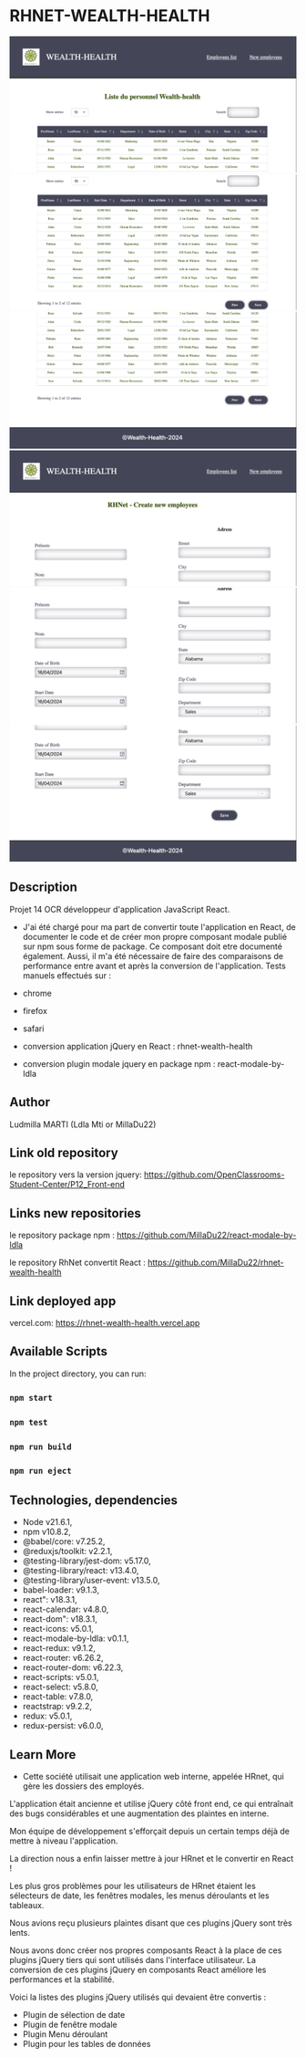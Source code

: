 # RHNET-WEALTH-HEALTH

![Description de l'image](/src/Assets/images/Home1.png)
![Description de l'image](/src/Assets/images/Home2.png)
![Description de l'image](/src/Assets/images/Home3.png)
![Description de l'image](/src/Assets//images//Form1.png)
![Description de l'image](/src/Assets//images//Form2.png)
![Description de l'image](/src/Assets//images//Form3.png)

## Description

Projet 14 OCR développeur d'application JavaScript React.

- J'ai été chargé pour ma part de convertir toute l'application en React, de documenter le code et de créer mon propre composant modale publié sur npm sous forme de package. Ce composant doit etre documenté également.
Aussi, il m'a été nécessaire de faire des comparaisons de performance entre avant et après la conversion de l'application. Tests manuels effectués sur :

- chrome
- firefox
- safari

- conversion application jQuery en React : rhnet-wealth-health  
- conversion plugin modale jquery en package npm : react-modale-by-ldla 

## Author

Ludmilla MARTI (Ldla Mti or MillaDu22)

## Link old repository

le repository vers la version jquery: https://github.com/OpenClassrooms-Student-Center/P12_Front-end

## Links new repositories

le repository package npm : https://github.com/MillaDu22/react-modale-by-ldla

le repository  RhNet convertit React : https://github.com/MillaDu22/rhnet-wealth-health

## Link deployed app

vercel.com: https://rhnet-wealth-health.vercel.app

## Available Scripts

In the project directory, you can run:

### `npm start`

### `npm test`

### `npm run build`

### `npm run eject`

## Technologies, dependencies

- Node v21.6.1, 
- npm v10.8.2,
- @babel/core: v7.25.2,
- @reduxjs/toolkit: v2.2.1,
- @testing-library/jest-dom: v5.17.0,
- @testing-library/react: v13.4.0,
- @testing-library/user-event: v13.5.0,
- babel-loader: v9.1.3,
- react": v18.3.1,
- react-calendar: v4.8.0,
- react-dom": v18.3.1,
- react-icons: v5.0.1,
- react-modale-by-ldla: v0.1.1,
- react-redux: v9.1.2,
- react-router: v6.26.2,
- react-router-dom: v6.22.3,
- react-scripts: v5.0.1,
- react-select: v5.8.0,
- react-table: v7.8.0,
- reactstrap: v9.2.2,
- redux: v5.0.1,
- redux-persist: v6.0.0,

## Learn More

- Cette société utilisait une application web interne, appelée HRnet, qui gère les dossiers des employés.

L'application était ancienne et utilise jQuery côté front end, ce qui entraînait des bugs considérables et une augmentation des plaintes en interne.

Mon équipe de développement s'efforçait depuis un certain temps déjà de mettre à niveau l'application.  

La direction nous a enfin laisser mettre à jour HRnet et le convertir en React ! 

Les plus gros problèmes pour les utilisateurs de HRnet étaient les sélecteurs de date, les fenêtres modales, les menus déroulants et les tableaux.

Nous avions reçu plusieurs plaintes disant que ces plugins jQuery sont très lents.  

Nous avons donc créer nos propres composants React à la place de ces plugins jQuery tiers qui sont utilisés dans l'interface utilisateur. La conversion de ces plugins jQuery en composants React améliore les performances et la stabilité.  

Voici la listes des plugins jQuery utilisés qui devaient être convertis : 

- Plugin de sélection de date
- Plugin de fenêtre modale
- Plugin Menu déroulant
- Plugin pour les tables de données


